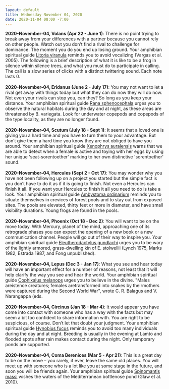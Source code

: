```yaml
---
layout: default
title: Wednesday November 04, 2020
date: 2020-11-04 08:00 -7:00
---
```


**2020-November-04, Volans (Apr 22 - June 1)**: There is no point trying to break away from your differences with a partner because you cannot rely on other people. Watch out you don’t find a rival to challenge for dominance. The moment you do you end up losing ground. Your amphibian spiritual guide [Litoria viranula](https://amphibiaweb.org/cgi/amphib_query?where-genus=Litoria&where-species=viranula) reminds you to avoid vocalizing (Vargas et al. 2005). The following is a brief description of what it is like to be a frog in silence within silence trees, and what you must do to participate in calling. The call is a slow series of clicks with a distinct twittering sound. Each note lasts 0. <br /><br />**2020-November-04, Eridanus (June 2 - July 17)**: You may not want to let a rival get away with things today but what they can do now they will do now. Not even your rivals can stop you, can they? So long as you keep your distance. Your amphibian spiritual guide [Rana sphenocephala](https://amphibiaweb.org/cgi/amphib_query?where-genus=Rana&where-species=sphenocephala) urges you to observe the natural habitats during the day and at night, as these areas are threatened by B. variegata.  Look for underwater copepods and copepods of the type locality, as they are no longer found. <br /><br />**2020-November-04, Scutum (July 18 - Sept 1)**: It seems that a loved one is giving you a hard time and you have to turn them to your advantage. But don’t give them a hard time you know they are not obliged to have you around. Your amphibian spiritual guide [Xenophrys auralensis](https://amphibiaweb.org/cgi/amphib_query?where-genus=Xenophrys&where-species=auralensis) warns that we are able to detect when a female is active and toying with her eggs by using her unique 'seat-sorentoether' marking to her own distinctive 'sorentoether' sound. <br /><br />**2020-November-04, Hercules (Sept 2 - Oct 17)**: You may wonder why you have not been following up on a project you started but the simple fact is you don’t have to do it as if it is going to finish. Not even a Hercules can finish it all. If you want your Hercules to finish it all you need to do is take a look. Your amphibian spiritual guide [Ambystoma ordinarium](https://amphibiaweb.org/cgi/amphib_query?where-genus=Ambystoma&where-species=ordinarium) reminds you to situate themselves in crevices of forest pools and to stay out from exposed sites. The pools are elevated, thirty feet or more in diameter, and have small visibility durations. Young frogs are found in the pools. <br /><br />**2020-November-04, Phoenix (Oct 18 - Dec 2)**: You will want to be on the move today. With Mercury, planet of the mind, approaching one of its retrograde phases you can expect the opening of a new book or a new communication channel. People will go out of their way to inspire you. Your amphibian spiritual guide [Eleutherodactylus gundlachi](https://amphibiaweb.org/cgi/amphib_query?where-genus=Eleutherodactylus&where-species=gundlachi) urges you to be wary of the lightly armored, grass-dwelling kin of E. stolwellii (Lynch 1975, Marks 1982, Estrada 1987, and Fong unpublished).   <br /><br />**2020-November-04, Lepus (Dec 3 - Jan 17)**: What you see and hear today will have an important effect for a number of reasons, not least that it will help clarify the way you see and hear the world. Your amphibian spiritual guide [Cophixalus melanops](https://amphibiaweb.org/cgi/amphib_query?where-genus=Cophixalus&where-species=melanops) urges you to believe in the divine. "Males areistence creatures; females aretransformed into snakes by theirmothers were captured during the Second World War", wrote C. R. Balagus and V. Narangappa (eds. <br /><br />**2020-November-04, Circinus (Jan 18 - Mar 4)**: It would appear you have come into contact with someone who has a way with the facts but may seem a bit too confident to share information with. You are right to be suspicious, of course. Don’t let that doubt your judgment. Your amphibian spiritual guide [Hynobius fucus](https://amphibiaweb.org/cgi/amphib_query?where-genus=Hynobius&where-species=fucus) reminds you to avoid too many individuals during the day and at night. Breeding is usually in the evening at Lamto and flooded spots after rain makes contact during the night. Only temporary ponds are supported. <br /><br />**2020-November-04, Coma Berenices (Mar 5 - Apr 21)**: This is a great day to be on the move – you rarely, if ever, leave the same old places. You will meet up with someone who is a lot like you at some stage in the future, and soon you will be friends again. Your amphibian spiritual guide [Spinomantis massi](https://amphibiaweb.org/cgi/amphib_query?where-genus=Spinomantis&where-species=massi) wishes the waters of the Mediterranean bottlenose pond (Glaw et al. 2010). <br /><br />
